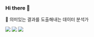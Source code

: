 ### Hi there 👋



 🔭 의미있는 결과를 도출해내는 데이터 분석가

<img src="https://img.shields.io/badge/JavaScript-FFCA28?style=flat-square&logo=Javascript&logoColor=black"/> <img src="https://img.shields.io/badge/Python-FFCA28?style=flat-square&logo=Python&logoColor=blue"/> <img src="https://img.shields.io/badge/MySQL-FFCA28?style=flat-square&logo=MySQL&logoColor=white"/>
